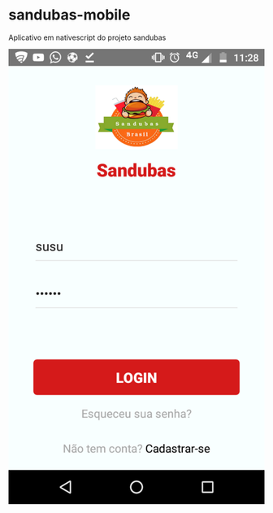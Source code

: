 # sandubas-mobile
Aplicativo em nativescript do projeto sandubas

<img src="images/login.PNG" alt="" />